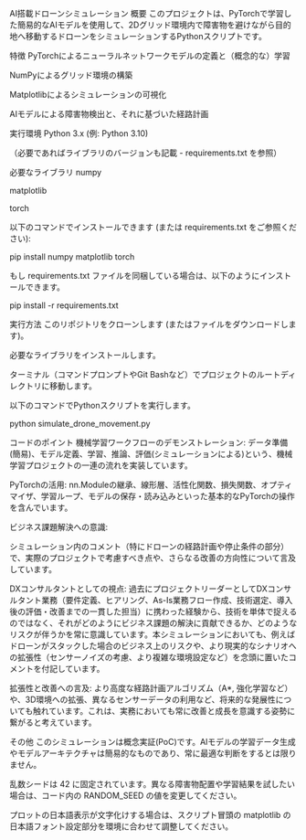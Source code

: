 AI搭載ドローンシミュレーション
概要
このプロジェクトは、PyTorchで学習した簡易的なAIモデルを使用して、2Dグリッド環境内で障害物を避けながら目的地へ移動するドローンをシミュレーションするPythonスクリプトです。

特徴
PyTorchによるニューラルネットワークモデルの定義と（概念的な）学習

NumPyによるグリッド環境の構築

Matplotlibによるシミュレーションの可視化

AIモデルによる障害物検出と、それに基づいた経路計画

実行環境
Python 3.x (例: Python 3.10)

（必要であればライブラリのバージョンも記載 - requirements.txt を参照）

必要なライブラリ
numpy

matplotlib

torch

以下のコマンドでインストールできます (または requirements.txt をご参照ください):

pip install numpy matplotlib torch

もし requirements.txt ファイルを同梱している場合は、以下のようにインストールできます。

pip install -r requirements.txt

実行方法
このリポジトリをクローンします (またはファイルをダウンロードします)。

必要なライブラリをインストールします。

ターミナル（コマンドプロンプトやGit Bashなど）でプロジェクトのルートディレクトリに移動します。

以下のコマンドでPythonスクリプトを実行します。

python simulate_drone_movement.py

コードのポイント
機械学習ワークフローのデモンストレーション: データ準備(簡易)、モデル定義、学習、推論、評価(シミュレーションによる)という、機械学習プロジェクトの一連の流れを実装しています。

PyTorchの活用: nn.Moduleの継承、線形層、活性化関数、損失関数、オプティマイザ、学習ループ、モデルの保存・読み込みといった基本的なPyTorchの操作を含んでいます。

ビジネス課題解決への意識:

シミュレーション内のコメント（特にドローンの経路計画や停止条件の部分）で、実際のプロジェクトで考慮すべき点や、さらなる改善の方向性について言及しています。

DXコンサルタントとしての視点: 過去にプロジェクトリーダーとしてDXコンサルタント業務（要件定義、ヒアリング、As-Is業務フロー作成、技術選定、導入後の評価・改善までの一貫した担当）に携わった経験から、技術を単体で捉えるのではなく、それがどのようにビジネス課題の解決に貢献できるか、どのようなリスクが伴うかを常に意識しています。本シミュレーションにおいても、例えばドローンがスタックした場合のビジネス上のリスクや、より現実的なシナリオへの拡張性（センサーノイズの考慮、より複雑な環境設定など）を念頭に置いたコメントを付記しています。

拡張性と改善への言及: より高度な経路計画アルゴリズム（A*, 強化学習など）や、3D環境への拡張、異なるセンサーデータの利用など、将来的な発展性についても触れています。これは、実務においても常に改善と成長を意識する姿勢に繋がると考えています。

その他
このシミュレーションは概念実証(PoC)です。AIモデルの学習データ生成やモデルアーキテクチャは簡易的なものであり、常に最適な判断をするとは限りません。

乱数シードは 42 に固定されています。異なる障害物配置や学習結果を試したい場合は、コード内の RANDOM_SEED の値を変更してください。

プロットの日本語表示が文字化けする場合は、スクリプト冒頭の matplotlib の日本語フォント設定部分を環境に合わせて調整してください。
